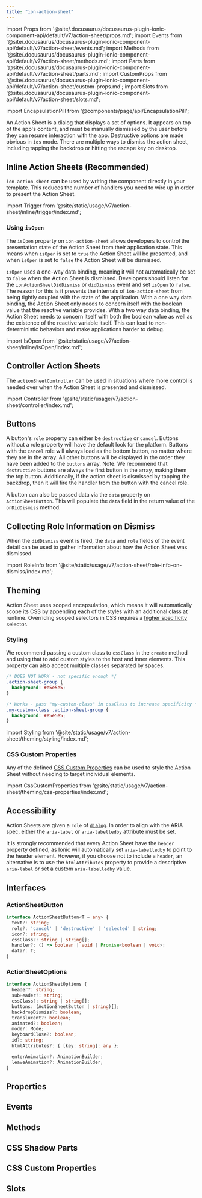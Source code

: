 ```yaml
---
title: "ion-action-sheet"
---
```

import Props from '@site/.docusaurus/docusaurus-plugin-ionic-component-api/default/v7/action-sheet/props.md';
import Events from '@site/.docusaurus/docusaurus-plugin-ionic-component-api/default/v7/action-sheet/events.md';
import Methods from '@site/.docusaurus/docusaurus-plugin-ionic-component-api/default/v7/action-sheet/methods.md';
import Parts from '@site/.docusaurus/docusaurus-plugin-ionic-component-api/default/v7/action-sheet/parts.md';
import CustomProps from '@site/.docusaurus/docusaurus-plugin-ionic-component-api/default/v7/action-sheet/custom-props.md';
import Slots from '@site/.docusaurus/docusaurus-plugin-ionic-component-api/default/v7/action-sheet/slots.md';

<head>
  <title>ion-action-sheet | Action Sheet Dialog for iOS and Android Apps</title>
  <meta name="description" content="Action Sheets are dialogs that display a set of options above app content and must be manually dismissed. Read to learn about use on iOS and Android devices." />
</head>

import EncapsulationPill from '@components/page/api/EncapsulationPill';

<EncapsulationPill type="scoped" />


An Action Sheet is a dialog that displays a set of options. It appears on top of the app's content, and must be manually dismissed by the user before they can resume interaction with the app. Destructive options are made obvious in `ios` mode. There are multiple ways to dismiss the action sheet, including tapping the backdrop or hitting the escape key on desktop.

## Inline Action Sheets (Recommended)

`ion-action-sheet` can be used by writing the component directly in your template. This reduces the number of handlers you need to wire up in order to present the Action Sheet.

import Trigger from '@site/static/usage/v7/action-sheet/inline/trigger/index.md';

<Trigger />

### Using `isOpen`

The `isOpen` property on `ion-action-sheet` allows developers to control the presentation state of the Action Sheet from their application state. This means when `isOpen` is set to `true` the Action Sheet will be presented, and when `isOpen` is set to `false` the Action Sheet will be dismissed.

`isOpen` uses a one-way data binding, meaning it will not automatically be set to `false` when the Action Sheet is dismissed. Developers should listen for the `ionActionSheetDidDismiss` or `didDismiss` event and set `isOpen` to `false`. The reason for this is it prevents the internals of `ion-action-sheet` from being tightly coupled with the state of the application. With a one way data binding, the Action Sheet only needs to concern itself with the boolean value that the reactive variable provides. With a two way data binding, the Action Sheet needs to concern itself with both the boolean value as well as the existence of the reactive variable itself. This can lead to non-deterministic behaviors and make applications harder to debug.

import IsOpen from '@site/static/usage/v7/action-sheet/inline/isOpen/index.md';

<IsOpen />

## Controller Action Sheets

The `actionSheetController` can be used in situations where more control is needed over when the Action Sheet is presented and dismissed.

import Controller from '@site/static/usage/v7/action-sheet/controller/index.md';

<Controller />

## Buttons

A button's `role` property can either be `destructive` or `cancel`. Buttons without a role property will have the default look for the platform. Buttons with the `cancel` role will always load as the bottom button, no matter where they are in the array. All other buttons will be displayed in the order they have been added to the `buttons` array. Note: We recommend that `destructive` buttons are always the first button in the array, making them the top button. Additionally, if the action sheet is dismissed by tapping the backdrop, then it will fire the handler from the button with the cancel role.

A button can also be passed data via the `data` property on `ActionSheetButton`. This will populate the `data` field in the return value of the `onDidDismiss` method.

## Collecting Role Information on Dismiss

When the `didDismiss` event is fired, the `data` and `role` fields of the event detail can be used to gather information about how the Action Sheet was dismissed.

import RoleInfo from '@site/static/usage/v7/action-sheet/role-info-on-dismiss/index.md';

<RoleInfo />

## Theming

Action Sheet uses scoped encapsulation, which means it will automatically scope its CSS by appending each of the styles with an additional class at runtime. Overriding scoped selectors in CSS requires a [higher specificity](https://developer.mozilla.org/en-US/docs/Web/CSS/Specificity) selector.

### Styling

We recommend passing a custom class to `cssClass` in the `create` method and using that to add custom styles to the host and inner elements. This property can also accept multiple classes separated by spaces.

```css
/* DOES NOT WORK - not specific enough */
.action-sheet-group {
  background: #e5e5e5;
}

/* Works - pass "my-custom-class" in cssClass to increase specificity */
.my-custom-class .action-sheet-group {
  background: #e5e5e5;
}
```

import Styling from '@site/static/usage/v7/action-sheet/theming/styling/index.md';

<Styling />

### CSS Custom Properties

Any of the defined [CSS Custom Properties](#css-custom-properties-1) can be used to style the Action Sheet without needing to target individual elements.

import CssCustomProperties from '@site/static/usage/v7/action-sheet/theming/css-properties/index.md';

<CssCustomProperties />

## Accessibility

Action Sheets are given a `role` of [`dialog`](https://developer.mozilla.org/en-US/docs/Web/Accessibility/ARIA/Roles/dialog_role). In order to align with the ARIA spec, either the `aria-label` or `aria-labelledby` attribute must be set.

It is strongly recommended that every Action Sheet have the `header` property defined, as Ionic will automatically set `aria-labelledby` to point to the header element. However, if you choose not to include a `header`, an alternative is to use the `htmlAttributes` property to provide a descriptive `aria-label` or set a custom `aria-labelledby` value.

## Interfaces

### ActionSheetButton

```typescript
interface ActionSheetButton<T = any> {
  text?: string;
  role?: 'cancel' | 'destructive' | 'selected' | string;
  icon?: string;
  cssClass?: string | string[];
  handler?: () => boolean | void | Promise<boolean | void>;
  data?: T;
}
```

### ActionSheetOptions

```typescript
interface ActionSheetOptions {
  header?: string;
  subHeader?: string;
  cssClass?: string | string[];
  buttons: (ActionSheetButton | string)[];
  backdropDismiss?: boolean;
  translucent?: boolean;
  animated?: boolean;
  mode?: Mode;
  keyboardClose?: boolean;
  id?: string;
  htmlAttributes?: { [key: string]: any };

  enterAnimation?: AnimationBuilder;
  leaveAnimation?: AnimationBuilder;
}
```

## Properties
<Props />

## Events
<Events />

## Methods
<Methods />

## CSS Shadow Parts
<Parts />

## CSS Custom Properties
<CustomProps />

## Slots
<Slots />